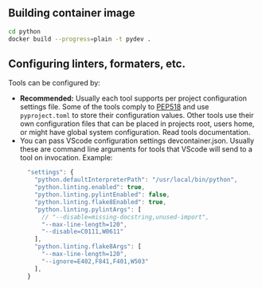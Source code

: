## Building container image
```sh
cd python
docker build --progress=plain -t pydev .
```

## Configuring linters, formaters, etc.
Tools can be configured by:
- **Recommended:** Usually each tool supports per project configuration settings file. Some of the tools comply to [PEP518](https://www.python.org/dev/peps/pep-0518/) and use `pyproject.toml` to store their configuration values. Other tools use their own configuration files that can be placed in projects root, users home, or might have global system configuration. Read tools documentation.
- You can pass VScode configuration settings devcontainer.json. Usually these are command line arguments for tools that VScode will send to a tool on invocation. Example:
  ```ts
    "settings": {
      "python.defaultInterpreterPath": "/usr/local/bin/python",
      "python.linting.enabled": true,
      "python.linting.pylintEnabled": false,
      "python.linting.flake8Enabled": true,
      "python.linting.pylintArgs": [
        // "--disable=missing-docstring,unused-import",
        "--max-line-length=120",
        "--disable=C0111,W0611"
      ],
      "python.linting.flake8Args": [
        "--max-line-length=120",
        "--ignore=E402,F841,F401,W503"
      ],
    }
  ```
